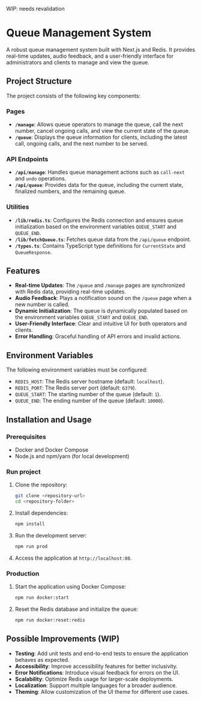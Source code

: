 WIP: needs revalidation

# Queue Management System

A robust queue management system built with Next.js and Redis. It provides real-time updates, audio feedback, and a user-friendly interface for administrators and clients to manage and view the queue.

## Project Structure

The project consists of the following key components:

### Pages
- **`/manage`**: Allows queue operators to manage the queue, call the next number, cancel ongoing calls, and view the current state of the queue.
- **`/queue`**: Displays the queue information for clients, including the latest call, ongoing calls, and the next number to be served.

### API Endpoints
- **`/api/manage`**: Handles queue management actions such as `call-next` and `undo` operations.
- **`/api/queue`**: Provides data for the queue, including the current state, finalized numbers, and the remaining queue.

### Utilities
- **`/lib/redis.ts`**: Configures the Redis connection and ensures queue initialization based on the environment variables `QUEUE_START` and `QUEUE_END`.
- **`/lib/fetchQueue.ts`**: Fetches queue data from the `/api/queue` endpoint.
- **`/types.ts`**: Contains TypeScript type definitions for `CurrentState` and `QueueResponse`.

## Features

- **Real-time Updates**: The `/queue` and `/manage` pages are synchronized with Redis data, providing real-time updates.
- **Audio Feedback**: Plays a notification sound on the `/queue` page when a new number is called.
- **Dynamic Initialization**: The queue is dynamically populated based on the environment variables `QUEUE_START` and `QUEUE_END`.
- **User-Friendly Interface**: Clear and intuitive UI for both operators and clients.
- **Error Handling**: Graceful handling of API errors and invalid actions.

## Environment Variables

The following environment variables must be configured:
- `REDIS_HOST`: The Redis server hostname (default: `localhost`).
- `REDIS_PORT`: The Redis server port (default: `6379`).
- `QUEUE_START`: The starting number of the queue (default: `1`).
- `QUEUE_END`: The ending number of the queue (default: `10000`).

## Installation and Usage

### Prerequisites
- Docker and Docker Compose
- Node.js and npm/yarn (for local development)

### Run project
1. Clone the repository:
   ```bash
   git clone <repository-url>
   cd <repository-folder>
   ```
2. Install dependencies:
   ```bash
   npm install
   ```
3. Run the development server:
   ```bash
   npm run prod
   ```
4. Access the application at `http://localhost:80`.

### Production
1. Start the application using Docker Compose:
   ```bash
   npm run docker:start
   ```
2. Reset the Redis database and initialize the queue:
   ```bash
   npm run docker:reset:redis
   ```

## Possible Improvements (WIP)

- **Testing**: Add unit tests and end-to-end tests to ensure the application behaves as expected.
- **Accessibility**: Improve accessibility features for better inclusivity.
- **Error Notifications**: Introduce visual feedback for errors on the UI.
- **Scalability**: Optimize Redis usage for larger-scale deployments.
- **Localization**: Support multiple languages for a broader audience.
- **Theming**: Allow customization of the UI theme for different use cases.
